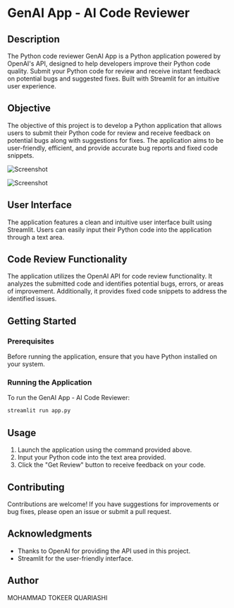 # GenAI App - AI Code Reviewer

## Description
The Python code reviewer GenAI App is a Python application powered by OpenAI's API, designed to help developers improve their Python code quality. Submit your Python code for review and receive instant feedback on potential bugs and suggested fixes. Built with Streamlit for an intuitive user experience.


## Objective

The objective of this project is to develop a Python application that allows users to submit their Python code for review and receive feedback on potential bugs along with suggestions for fixes. The application aims to be user-friendly, efficient, and provide accurate bug reports and fixed code snippets.

![Screenshot](querybox.png)

![Screenshot](review.png)


## User Interface

The application features a clean and intuitive user interface built using Streamlit. Users can easily input their Python code into the application through a text area.

## Code Review Functionality

The application utilizes the OpenAI API for code review functionality. It analyzes the submitted code and identifies potential bugs, errors, or areas of improvement. Additionally, it provides fixed code snippets to address the identified issues.

## Getting Started

### Prerequisites

Before running the application, ensure that you have Python installed on your system.


### Running the Application

To run the GenAI App - AI Code Reviewer:

```bash
streamlit run app.py
```

## Usage

1. Launch the application using the command provided above.
2. Input your Python code into the text area provided.
3. Click the "Get Review" button to receive feedback on your code.

## Contributing

Contributions are welcome! If you have suggestions for improvements or bug fixes, please open an issue or submit a pull request.


## Acknowledgments

- Thanks to OpenAI for providing the API used in this project.
- Streamlit for the user-friendly interface.

## Author
MOHAMMAD TOKEER QUARIASHI
